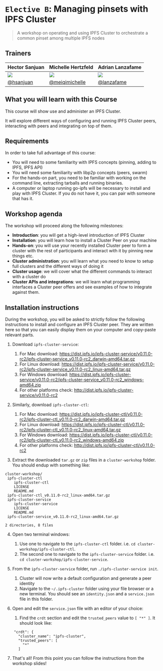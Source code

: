 # `Elective B`: Managing pinsets with IPFS Cluster

> A workshop on operating and using IPFS Cluster to orchestrate a common pinset among multiple IPFS nodes

## Trainers

| **Hector Sanjuan**                                    	| **Michelle Hertzfeld**                                	| **Adrian Lanzafame**                                  	|
|-------------------------------------------------------	|-------------------------------------------------------	|-------------------------------------------------------	|
| ![](https://avatars1.githubusercontent.com/u/1027022) 	| ![](https://avatars1.githubusercontent.com/u/4827522) 	| ![](https://avatars3.githubusercontent.com/u/5924712) 	|
| [@hsanjuan](https://github.com/hsanjuan)              	| [@meiqimichelle](https://github.com/meiqimichelle)    	| [@lanzafame](https://github.com/lanzafame)            	|

## What you will learn with this Course

This course will show use and administer an IPFS Cluster.

It will explore different ways of configuring and running IPFS Cluster peers, interacting with peers and integrating on top of them.

## Requirements

In order to take full advantage of this course:

* You will need to some familiarity with IPFS concepts (pinning, adding to IPFS, IPFS API)
* You will need some familiarity with libp2p concepts (peers, swarm)
* For the hands-on part, you need to be familiar with working on the command line, extracting tarballs and running binaries.
* A computer or laptop running go-ipfs will be necessary to install and play with IPFS Cluster. If you do not have it, you can pair with someone that has it.

## Workshop agenda

The workshop will proceed along the following milestones:

* **Introduction**: you will get a high-level introduction of IPFS Cluster
* **Installation**: you will learn how to install a Cluster Peer on your machine
* **Hands-on**: you will use your recently installed Cluster peer to form a cluster with the rest of participants and interact with it by pinning new things etc.
* **Cluster administration**: you will learn what you need to know to setup full clusters and the different ways of doing it
* **Cluster usage**: we will cover what the different commands to interact with a cluster do
* **Cluster APIs and integrations**: we will learn what programming interfaces a Cluster peer offers and see examples of how to integrate against them.

## Installation instructions

During the workshop, you will be asked to strictly follow the following
instructions to install and configure an IPFS Cluster peer. They are written
here so that you can easily display them on your computer and copy-paste
relevant parts.

1. Download `ipfs-cluster-service`:
   1. For Mac download: https://dist.ipfs.io/ipfs-cluster-service/v0.11.0-rc2/ipfs-cluster-service_v0.11.0-rc2_darwin-amd64.tar.gz
   2. For Linux download: https://dist.ipfs.io/ipfs-cluster-service/v0.11.0-rc2/ipfs-cluster-service_v0.11.0-rc2_linux-amd64.tar.gz
   3. For Windows download: https://dist.ipfs.io/ipfs-cluster-service/v0.11.0-rc2/ipfs-cluster-service_v0.11.0-rc2_windows-amd64.zip
   4. For other platforms check: http://dist.ipfs.io/ipfs-cluster-service/v0.11.0-rc2

2. Similarly, download `ipfs-cluster-ctl`:
   1. For Mac download: https://dist.ipfs.io/ipfs-cluster-ctl/v0.11.0-rc2/ipfs-cluster-ctl_v0.11.0-rc2_darwin-amd64.tar.gz
   2. For Linux download: https://dist.ipfs.io/ipfs-cluster-ctl/v0.11.0-rc2/ipfs-cluster-ctl_v0.11.0-rc2_linux-amd64.tar.gz
   3. For Windows download: https://dist.ipfs.io/ipfs-cluster-ctl/v0.11.0-rc2/ipfs-cluster-ctl_v0.11.0-rc2_windows-amd64.zip
   4. For other platforms check: http://dist.ipfs.io/ipfs-cluster-ctl/v0.11.0-rc2

3. Extract the downloaded `tar.gz` or `zip` files in a `cluster-workshop` folder. You should endup with something like:

```
cluster-workshop/
 ipfs-cluster-ctl
    ipfs-cluster-ctl
    LICENSE
    README.md
 ipfs-cluster-ctl_v0.11.0-rc2_linux-amd64.tar.gz
 ipfs-cluster-service
    ipfs-cluster-service
    LICENSE
    README.md
 ipfs-cluster-service_v0.11.0-rc2_linux-amd64.tar.gz

2 directories, 8 files
```

4. Open two terminal windows:
   1. Use one to navigate to the `ipfs-cluster-ctl` folder. i.e. `cd cluster-workshop/ipfs-cluster-ctl`.
   2. The second one to navigate to the `ipfs-cluster-service` folder. i.e. `cd cluster-workshop/ipfs-cluster-service`.
  
5. From the `ipfs-cluster-service` folder, run `./ipfs-cluster-service init`.
   1. Cluster will now write a default configuration and generate a peer identity
   2. Navigate to the `~/.ipfs-cluster` folder using your file browser or a
  new terminal. You should see an `identity.json` and a `service.json` file in
  this folder.

6. Open and edit the `service.json` file with an editor of your choice:
   1. Find the `crdt` section and edit the `trusted_peers` value to `[ "*" ]`. It should look like:

```
    "crdt": {
      "cluster_name": "ipfs-cluster",
      "trusted_peers": [
        "*"
      ]
```

7. That's all! From this point you can follow the instructions from the workshop slides!
